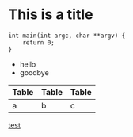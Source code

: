 # This is a title

```
int main(int argc, char **argv) {
    return 0;
}
```

* hello
* goodbye

| Table | Table | Table |
|-------|-------|-------|
|a      |b      |c      |

[test](subpage/)

